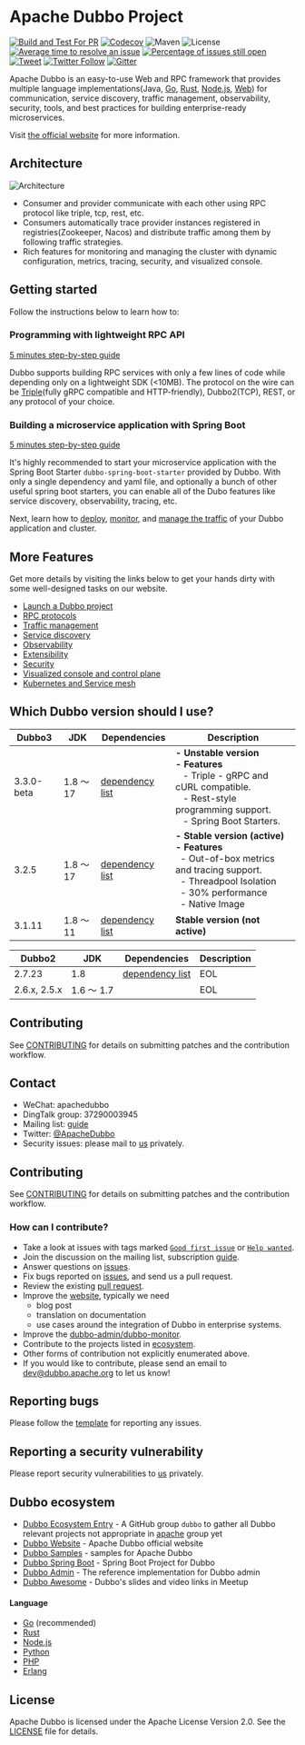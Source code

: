 # Apache Dubbo Project

[![Build and Test For PR](https://github.com/apache/dubbo/actions/workflows/build-and-test-pr.yml/badge.svg)](https://github.com/apache/dubbo/actions/workflows/build-and-test-pr.yml)
[![Codecov](https://codecov.io/gh/apache/dubbo/branch/3.2/graph/badge.svg)](https://codecov.io/gh/apache/dubbo)
![Maven](https://img.shields.io/maven-central/v/org.apache.dubbo/dubbo.svg)
![License](https://img.shields.io/github/license/alibaba/dubbo.svg)
[![Average time to resolve an issue](http://isitmaintained.com/badge/resolution/apache/dubbo.svg)](http://isitmaintained.com/project/apache/dubbo "Average time to resolve an issue")
[![Percentage of issues still open](http://isitmaintained.com/badge/open/apache/dubbo.svg)](http://isitmaintained.com/project/apache/dubbo "Percentage of issues still open")
[![Tweet](https://img.shields.io/twitter/url/http/shields.io.svg?style=social)](https://twitter.com/intent/tweet?text=Apache%20Dubbo%20is%20a%20high-performance%2C%20java%20based%2C%20open%20source%20RPC%20framework.&url=http://dubbo.apache.org/&via=ApacheDubbo&hashtags=rpc,java,dubbo,micro-service)
[![Twitter Follow](https://img.shields.io/twitter/follow/ApacheDubbo.svg?label=Follow&style=social&logoWidth=0)](https://twitter.com/intent/follow?screen_name=ApacheDubbo)
[![Gitter](https://badges.gitter.im/alibaba/dubbo.svg)](https://gitter.im/alibaba/dubbo?utm_source=badge&utm_medium=badge&utm_campaign=pr-badge)

Apache Dubbo is an easy-to-use Web and RPC framework that provides multiple
language implementations(Java, [Go](https://github.com/apache/dubbo-go), [Rust](https://github.com/apache/dubbo-rust), [Node.js](https://github.com/apache/dubbo-js), [Web](https://github.com/apache/dubbo-js)) for communication, service discovery, traffic management,
observability, security, tools, and best practices for building enterprise-ready microservices.

Visit [the official website](https://dubbo.apache.org/) for more information.

## Architecture
![Architecture](https://dubbo.apache.org/imgs/architecture.png)

* Consumer and provider communicate with each other using RPC protocol like triple, tcp, rest, etc.
* Consumers automatically trace provider instances registered in registries(Zookeeper, Nacos) and distribute traffic among them by following traffic strategies.
* Rich features for monitoring and managing the cluster with dynamic configuration, metrics, tracing, security, and visualized console.

## Getting started
Follow the instructions below to learn how to:

### Programming with lightweight RPC API
[5 minutes step-by-step guide](https://dubbo.apache.org/zh-cn/overview/quickstart/rpc/java)

Dubbo supports building RPC services with only a few lines of code while depending only on a lightweight SDK (<10MB). The protocol on the wire can be [Triple](https://dubbo.apache.org/zh-cn/overview/reference/protocols/triple/)(fully gRPC compatible and HTTP-friendly), Dubbo2(TCP), REST, or any protocol of your choice.


### Building a microservice application with Spring Boot
[5 minutes step-by-step guide](https://dubbo.apache.org/zh-cn/overview/quickstart/microservice)

It's highly recommended to start your microservice application with the Spring Boot Starter `dubbo-spring-boot-starter` provided by Dubbo. With only a single dependency and yaml file, and optionally a bunch of other useful spring boot starters, you can enable all of the Dubo features like service discovery, observability, tracing, etc.

Next, learn how to [deploy](https://dubbo.apache.org/zh-cn/overview/tasks/deploy/), [monitor](https://dubbo.apache.org/zh-cn/overview/tasks/observability/), and [manage the traffic](https://dubbo.apache.org/zh-cn/overview/tasks/traffic-management/) of your Dubbo application and cluster.

## More Features
Get more details by visiting the links below to get your hands dirty with some well-designed tasks on our website.

* [Launch a Dubbo project](https://dubbo.apache.org/zh-cn/overview/tasks/develop/template/)
* [RPC protocols](https://dubbo.apache.org/zh-cn/overview/core-features/protocols/)
* [Traffic management](https://dubbo.apache.org/zh-cn/overview/core-features/traffic/)
* [Service discovery](https://dubbo.apache.org/zh-cn/overview/core-features/service-discovery/)
* [Observability](https://dubbo.apache.org/zh-cn/overview/core-features/observability/)
* [Extensibility](https://dubbo.apache.org/zh-cn/overview/core-features/extensibility/)
* [Security](https://dubbo.apache.org/zh-cn/overview/core-features/security/)
* [Visualized console and control plane](https://dubbo.apache.org/zh-cn/overview/reference/admin/)
* [Kubernetes and Service mesh](https://dubbo.apache.org/zh-cn/overview/core-features/service-mesh/)

## Which Dubbo version should I use?
| **Dubbo3** | **JDK** | **Dependencies** | **Description** |
| --- | --- | --- | --- |
| 3.3.0-beta| 1.8 ～ 17 | [dependency list](https://github.com/apache/dubbo/blob/3.3/dubbo-dependencies-bom/pom.xml#L94)  | **- Unstable version** <br/> **- Features** <br/> &nbsp;&nbsp;  - Triple - gRPC and cURL compatible.<br/>  &nbsp;&nbsp;  - Rest-style programming support.<br/>  &nbsp;&nbsp;  - Spring Boot Starters. |
| 3.2.5 | 1.8 ～ 17 | [dependency list](https://github.com/apache/dubbo/blob/dubbo-3.2.5/dubbo-dependencies-bom/pom.xml#L94) | **- Stable version (active)** <br/> **- Features** <br/> &nbsp;&nbsp;- Out-of-box metrics and tracing support.<br/> &nbsp;&nbsp;- Threadpool Isolation<br/> &nbsp;&nbsp;- 30% performance<br/> &nbsp;&nbsp;- Native Image|
| 3.1.11 | 1.8 ～ 11 | [dependency list](https://github.com/apache/dubbo/blob/dubbo-3.2.11/dubbo-dependencies-bom/pom.xml#L94) | **Stable version (not active)** |

| **Dubbo2** | **JDK** | **Dependencies** | **Description** |
| --- | --- | --- | --- |
| 2.7.23 | 1.8 | [dependency list](https://github.com/apache/dubbo/blob/dubbo-2.7.23/dubbo-dependencies-bom/pom.xml#L92) | EOL |
| 2.6.x, 2.5.x | 1.6 ～ 1.7 |  | EOL |

## Contributing
See [CONTRIBUTING](https://github.com/apache/dubbo/blob/master/CONTRIBUTING.md) for details on submitting patches and the contribution workflow.

## Contact
* WeChat: apachedubbo
* DingTalk group: 37290003945
* Mailing list: [guide](https://dubbo.apache.org/zh-cn/contact/)
* Twitter: [@ApacheDubbo](https://twitter.com/ApacheDubbo)
* Security issues: please mail to [us](mailto:security@dubbo.apache.org) privately.

## Contributing

See [CONTRIBUTING](https://github.com/apache/dubbo/blob/master/CONTRIBUTING.md) for details on submitting patches and the contribution workflow.

### How can I contribute?

* Take a look at issues with tags marked [`Good first issue`](https://github.com/apache/dubbo/issues?q=is%3Aopen+is%3Aissue+label%3A%22good+first+issue%22) or [`Help wanted`](https://github.com/apache/dubbo/issues?q=is%3Aopen+is%3Aissue+label%3A%22help+wanted%22).
* Join the discussion on the mailing list, subscription [guide](https://github.com/apache/dubbo/wiki/Mailing-list-subscription-guide).
* Answer questions on [issues](https://github.com/apache/dubbo/issues).
* Fix bugs reported on [issues](https://github.com/apache/dubbo/issues), and send us a pull request.
* Review the existing [pull request](https://github.com/apache/dubbo/pulls).
* Improve the [website](https://github.com/apache/dubbo-website), typically we need
  * blog post
  * translation on documentation
  * use cases around the integration of Dubbo in enterprise systems.
* Improve the [dubbo-admin/dubbo-monitor](https://github.com/apache/dubbo-admin).
* Contribute to the projects listed in [ecosystem](https://github.com/dubbo).
* Other forms of contribution not explicitly enumerated above.
* If you would like to contribute, please send an email to dev@dubbo.apache.org to let us know!

## Reporting bugs

Please follow the [template](https://github.com/apache/dubbo/issues/new?template=dubbo-issue-report-template.md) for reporting any issues.

## Reporting a security vulnerability

Please report security vulnerabilities to [us](mailto:security@dubbo.apache.org) privately.

## Dubbo ecosystem

* [Dubbo Ecosystem Entry](https://github.com/apache?utf8=%E2%9C%93&q=dubbo&type=&language=) - A GitHub group `dubbo` to gather all Dubbo relevant projects not appropriate in [apache](https://github.com/apache) group yet
* [Dubbo Website](https://github.com/apache/dubbo-website) - Apache Dubbo official website
* [Dubbo Samples](https://github.com/apache/dubbo-samples) - samples for Apache Dubbo
* [Dubbo Spring Boot](https://github.com/apache/dubbo-spring-boot-project) - Spring Boot Project for Dubbo
* [Dubbo Admin](https://github.com/apache/dubbo-admin) - The reference implementation for Dubbo admin
* [Dubbo Awesome](https://github.com/apache/dubbo-awesome) - Dubbo's slides and video links in Meetup

#### Language

* [Go](https://github.com/apache/dubbo-go) (recommended)
* [Rust](https://github.com/apache/dubbo-rust)
* [Node.js](https://github.com/apache/dubbo-js)
* [Python](https://github.com/dubbo/py-client-for-apache-dubbo)
* [PHP](https://github.com/apache/dubbo-php-framework)
* [Erlang](https://github.com/apache/dubbo-erlang)

## License
Apache Dubbo is licensed under the Apache License Version 2.0. See the [LICENSE](https://github.com/apache/dubbo/blob/master/LICENSE) file for details.
